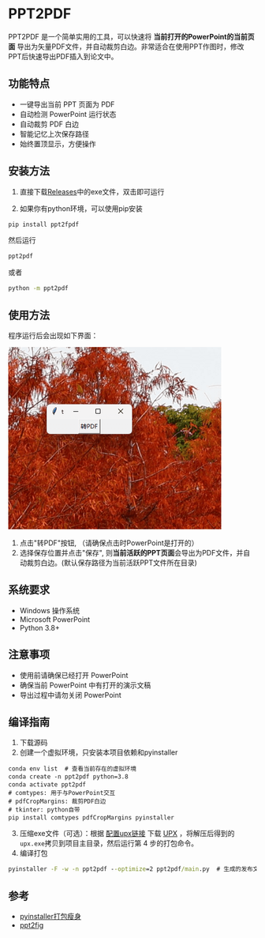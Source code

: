 # PPT2PDF


PPT2PDF 是一个简单实用的工具，可以快速将 **当前打开的PowerPoint的当前页面** 导出为矢量PDF文件，并自动裁剪白边。非常适合在使用PPT作图时，修改PPT后快速导出PDF插入到论文中。



## 功能特点

- 一键导出当前 PPT 页面为 PDF
- 自动检测 PowerPoint 运行状态
- 自动裁剪 PDF 白边
- 智能记忆上次保存路径
- 始终置顶显示，方便操作



## 安装方法

1. 直接下载[Releases](https://github.com/OpenHUTB/ppt2pdf/releases)中的exe文件，双击即可运行

2. 如果你有python环境，可以使用pip安装

```bash
pip install ppt2fpdf
```
然后运行
```bash
ppt2pdf
```
或者
```bash
python -m ppt2pdf
```

## 使用方法
程序运行后会出现如下界面：

![screenshot](./assets/screenshot.png)

1. 点击"转PDF"按钮, （请确保点击时PowerPoint是打开的）
2. 选择保存位置并点击"保存", 则**当前活跃的PPT页面**会导出为PDF文件，并自动裁剪白边。(默认保存路径为当前活跃PPT文件所在目录)


## 系统要求

- Windows 操作系统
- Microsoft PowerPoint
- Python 3.8+


## 注意事项

- 使用前请确保已经打开 PowerPoint
- 确保当前 PowerPoint 中有打开的演示文稿
- 导出过程中请勿关闭 PowerPoint


## 编译指南

1. 下载源码
2. 创建一个虚拟环境，只安装本项目依赖和pyinstaller
```shell
conda env list  # 查看当前存在的虚拟环境
conda create -n ppt2pdf python=3.8
conda activate ppt2pdf
# comtypes: 用于与PowerPoint交互    
# pdfCropMargins: 裁剪PDF白边
# tkinter: python自带
pip install comtypes pdfCropMargins pyinstaller
```
3. 压缩exe文件（可选）：根据 [配置upx链接](https://blog.csdn.net/JiuShu110/article/details/132625538) 下载 [UPX](https://upx.github.io) ，将解压后得到的`upx.exe`拷贝到项目主目录，然后运行第 4 步的打包命令。
4. 编译打包
```cmd
pyinstaller -F -w -n ppt2pdf --optimize=2 ppt2pdf/main.py  # 生成的发布文件为`dist/ppt2pdf.exe`
```

## 参考

- [pyinstaller打包瘦身](https://blog.csdn.net/JiuShu110/article/details/132625538)
- [ppt2fig](https://github.com/elliottzheng/ppt2fig)
